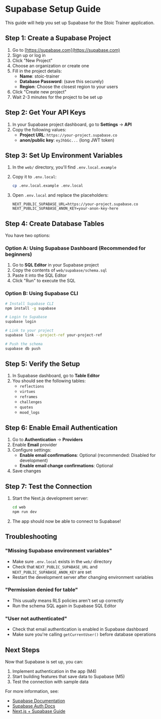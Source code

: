 # Supabase Setup Guide

This guide will help you set up Supabase for the Stoic Trainer application.

## Step 1: Create a Supabase Project

1. Go to [https://supabase.com](https://supabase.com)
2. Sign up or log in
3. Click "New Project"
4. Choose an organization or create one
5. Fill in the project details:
   - **Name**: stoic-trainer
   - **Database Password**: (save this securely)
   - **Region**: Choose the closest region to your users
6. Click "Create new project"
7. Wait 2-3 minutes for the project to be set up

## Step 2: Get Your API Keys

1. In your Supabase project dashboard, go to **Settings** → **API**
2. Copy the following values:
   - **Project URL**: `https://your-project.supabase.co`
   - **anon/public key**: `eyJhbGc...` (long JWT token)

## Step 3: Set Up Environment Variables

1. In the `web/` directory, you'll find `.env.local.example`
2. Copy it to `.env.local`:
   ```bash
   cp .env.local.example .env.local
   ```

3. Open `.env.local` and replace the placeholders:
   ```env
   NEXT_PUBLIC_SUPABASE_URL=https://your-project.supabase.co
   NEXT_PUBLIC_SUPABASE_ANON_KEY=your-anon-key-here
   ```

## Step 4: Create Database Tables

You have two options:

### Option A: Using Supabase Dashboard (Recommended for beginners)

1. Go to **SQL Editor** in your Supabase project
2. Copy the contents of `web/supabase/schema.sql`
3. Paste it into the SQL Editor
4. Click "Run" to execute the SQL

### Option B: Using Supabase CLI

```bash
# Install Supabase CLI
npm install -g supabase

# Login to Supabase
supabase login

# Link to your project
supabase link --project-ref your-project-ref

# Push the schema
supabase db push
```

## Step 5: Verify the Setup

1. In Supabase dashboard, go to **Table Editor**
2. You should see the following tables:
   - `reflections`
   - `virtues`
   - `reframes`
   - `challenges`
   - `quotes`
   - `mood_logs`

## Step 6: Enable Email Authentication

1. Go to **Authentication** → **Providers**
2. Enable **Email** provider
3. Configure settings:
   - **Enable email confirmations**: Optional (recommended: Disabled for development)
   - **Enable email change confirmations**: Optional
4. Save changes

## Step 7: Test the Connection

1. Start the Next.js development server:
   ```bash
   cd web
   npm run dev
   ```

2. The app should now be able to connect to Supabase!

## Troubleshooting

### "Missing Supabase environment variables"

- Make sure `.env.local` exists in the `web/` directory
- Check that `NEXT_PUBLIC_SUPABASE_URL` and `NEXT_PUBLIC_SUPABASE_ANON_KEY` are set
- Restart the development server after changing environment variables

### "Permission denied for table"

- This usually means RLS policies aren't set up correctly
- Run the schema SQL again in Supabase SQL Editor

### "User not authenticated"

- Check that email authentication is enabled in Supabase dashboard
- Make sure you're calling `getCurrentUser()` before database operations

## Next Steps

Now that Supabase is set up, you can:

1. Implement authentication in the app (M4)
2. Start building features that save data to Supabase (M5)
3. Test the connection with sample data

For more information, see:
- [Supabase Documentation](https://supabase.com/docs)
- [Supabase Auth Docs](https://supabase.com/docs/guides/auth)
- [Next.js + Supabase Guide](https://supabase.com/docs/guides/getting-started/quickstarts/nextjs)
